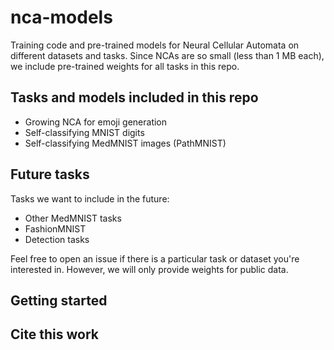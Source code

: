 # nca-models

Training code and pre-trained models for Neural Cellular Automata on different datasets and tasks.
Since NCAs are so small (less than 1 MB each), we include pre-trained weights for all tasks in this repo.


## Tasks and models included in this repo

  * Growing NCA for emoji generation
  * Self-classifying MNIST digits
  * Self-classifying MedMNIST images (PathMNIST)


## Future tasks

Tasks we want to include in the future:

  * Other MedMNIST tasks
  * FashionMNIST
  * Detection tasks

Feel free to open an issue if there is a particular task or dataset you're interested in.
However, we will only provide weights for public data.


## Getting started

## Cite this work